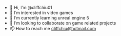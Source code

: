 - 👋 Hi, I’m @cliffchiu01
- 👀 I’m interested in video games
- 🌱 I’m currently learning unreal engine 5
- 💞️ I’m looking to collaborate on game related projects
- 📫 How to reach me cliffchiu@hotmail.com

<!---
cliffchiu01/cliffchiu01 is a ✨ special ✨ repository because its `README.md` (this file) appears on your GitHub profile.
You can click the Preview link to take a look at your changes.
--->

